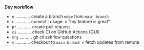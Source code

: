 **Dev workflow**

- `e` ............ create a branch `edge` from `main branch`
- `c` ............ commit | usage: c "my feature is great"
- `pr` ........... create pull request
- `ci` ........... check CI on GitHub Actions (GUI)
- `mrg` .......... gh cli ask few questions
- `m` ............ checkout to `main branch` + fetch updates from remote
